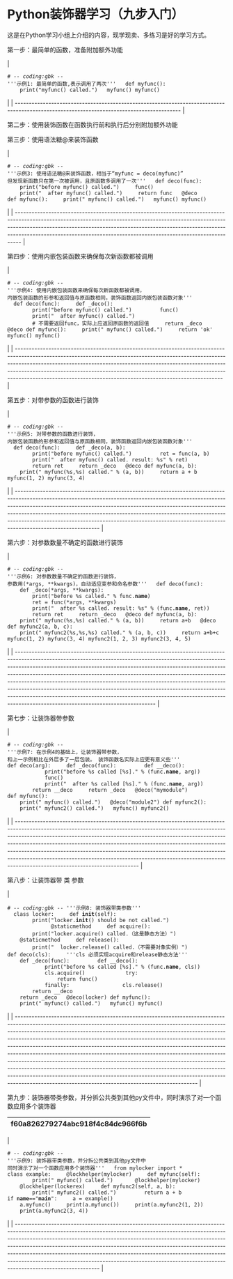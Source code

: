 # Python装饰器学习（九步入门）

这是在Python学习小组上介绍的内容，现学现卖、多练习是好的学习方式。

第一步：最简单的函数，准备附加额外功能

| <pre><code># -*- coding:gbk -*-
'''示例1: 最简单的函数,表示调用了两次'''
 
def myfunc():
    print("myfunc() called.")
 
myfunc()
myfunc()
</code></pre> |
| ----------------------------------------------------------------------------------------------------------------------------------------- |

第二步：使用装饰函数在函数执行前和执行后分别附加额外功能

第三步：使用语法糖@来装饰函数

| <pre><code># -*- coding:gbk -*-
'''示例3: 使用语法糖@来装饰函数，相当于“myfunc = deco(myfunc)”
但发现新函数只在第一次被调用，且原函数多调用了一次'''
 
def deco(func):
    print("before myfunc() called.")
    func()
    print("  after myfunc() called.")
    return func
 
@deco
def myfunc():
    print(" myfunc() called.")
 
myfunc()
myfunc()
</code></pre> |
| -------------------------------------------------------------------------------------------------------------------------------------------------------------------------------------------------------------------------------------------------------------------------------------------------------------------------- |

第四步：使用内嵌包装函数来确保每次新函数都被调用

| <pre><code># -*- coding:gbk -*-
'''示例4: 使用内嵌包装函数来确保每次新函数都被调用，
内嵌包装函数的形参和返回值与原函数相同，装饰函数返回内嵌包装函数对象'''
 
def deco(func):
    def _deco():
        print("before myfunc() called.")
        func()
        print("  after myfunc() called.")
        # 不需要返回func，实际上应返回原函数的返回值
    return _deco
 
@deco
def myfunc():
    print(" myfunc() called.")
    return 'ok'
 
myfunc()
myfunc()
</code></pre> |
| -------------------------------------------------------------------------------------------------------------------------------------------------------------------------------------------------------------------------------------------------------------------------------------------------------------------------------------------------------------------------------------------------- |

第五步：对带参数的函数进行装饰

| <pre><code># -*- coding:gbk -*-
'''示例5: 对带参数的函数进行装饰，
内嵌包装函数的形参和返回值与原函数相同，装饰函数返回内嵌包装函数对象'''
 
def deco(func):
    def _deco(a, b):
        print("before myfunc() called.")
        ret = func(a, b)
        print("  after myfunc() called. result: %s" % ret)
        return ret
    return _deco
 
@deco
def myfunc(a, b):
    print(" myfunc(%s,%s) called." % (a, b))
    return a + b
 
myfunc(1, 2)
myfunc(3, 4)
</code></pre> |
| ------------------------------------------------------------------------------------------------------------------------------------------------------------------------------------------------------------------------------------------------------------------------------------------------------------------------------------------------------------------------------------------------------------------------------------ |

第六步：对参数数量不确定的函数进行装饰

| <pre><code># -*- coding:gbk -*-
'''示例6: 对参数数量不确定的函数进行装饰，
参数用(*args, **kwargs)，自动适应变参和命名参数'''
 
def deco(func):
    def _deco(*args, **kwargs):
        print("before %s called." % func.__name__)
        ret = func(*args, **kwargs)
        print("  after %s called. result: %s" % (func.__name__, ret))
        return ret
    return _deco
 
@deco
def myfunc(a, b):
    print(" myfunc(%s,%s) called." % (a, b))
    return a+b
 
@deco
def myfunc2(a, b, c):
    print(" myfunc2(%s,%s,%s) called." % (a, b, c))
    return a+b+c
 
myfunc(1, 2)
myfunc(3, 4)
myfunc2(1, 2, 3)
myfunc2(3, 4, 5)
</code></pre> |
| -------------------------------------------------------------------------------------------------------------------------------------------------------------------------------------------------------------------------------------------------------------------------------------------------------------------------------------------------------------------------------------------------------------------------------------------------------------------------------------------------------------------------------------------------------------------------------------------------------------------- |

第七步：让装饰器带参数

| <pre><code># -*- coding:gbk -*-
'''示例7: 在示例4的基础上，让装饰器带参数，
和上一示例相比在外层多了一层包装。
装饰函数名实际上应更有意义些'''
 
def deco(arg):
    def _deco(func):
        def __deco():
            print("before %s called [%s]." % (func.__name__, arg))
            func()
            print("  after %s called [%s]." % (func.__name__, arg))
        return __deco
    return _deco
 
@deco("mymodule")
def myfunc():
    print(" myfunc() called.")
 
@deco("module2")
def myfunc2():
    print(" myfunc2() called.")
 
myfunc()
myfunc2()
</code></pre> |
| -------------------------------------------------------------------------------------------------------------------------------------------------------------------------------------------------------------------------------------------------------------------------------------------------------------------------------------------------------------------------------------------------------------------------------------------------------------------------------------------------------------------------------- |

第八步：让装饰器带 类 参数

| <pre><code># -*- coding:gbk -*-
'''示例8: 装饰器带类参数'''
 
class locker:
    def __init__(self):
        print("locker.__init__() should be not called.")
         
    @staticmethod
    def acquire():
        print("locker.acquire() called.（这是静态方法）")
         
    @staticmethod
    def release():
        print("  locker.release() called.（不需要对象实例）")
 
def deco(cls):
    '''cls 必须实现acquire和release静态方法'''
    def _deco(func):
        def __deco():
            print("before %s called [%s]." % (func.__name__, cls))
            cls.acquire()
            try:
                return func()
            finally:
                cls.release()
        return __deco
    return _deco
 
@deco(locker)
def myfunc():
    print(" myfunc() called.")
 
myfunc()
myfunc()
</code></pre> |
| ----------------------------------------------------------------------------------------------------------------------------------------------------------------------------------------------------------------------------------------------------------------------------------------------------------------------------------------------------------------------------------------------------------------------------------------------------------------------------------------------------------------------------------------------------------------------------------------------------------------------------------------------------------------------------------------------------------------------------------------------------------------------------------------------- |

第九步：装饰器带类参数，并分拆公共类到其他py文件中，同时演示了对一个函数应用多个装饰器

| f60a826279274abc918f4c84dc966f6b |
| -------------------------------- |

| <pre><code># -*- coding:gbk -*-
'''示例9: 装饰器带类参数，并分拆公共类到其他py文件中
同时演示了对一个函数应用多个装饰器'''
 
from mylocker import *
 
class example:
    @lockhelper(mylocker)
    def myfunc(self):
        print(" myfunc() called.")
 
    @lockhelper(mylocker)
    @lockhelper(lockerex)
    def myfunc2(self, a, b):
        print(" myfunc2() called.")
        return a + b
 
if __name__=="__main__":
    a = example()
    a.myfunc()
    print(a.myfunc())
    print(a.myfunc2(1, 2))
    print(a.myfunc2(3, 4))
</code></pre> |
| ------------------------------------------------------------------------------------------------------------------------------------------------------------------------------------------------------------------------------------------------------------------------------------------------------------------------------------------------------------------------------------------------------------------------------------------------------------------------------------------------------------------ |
